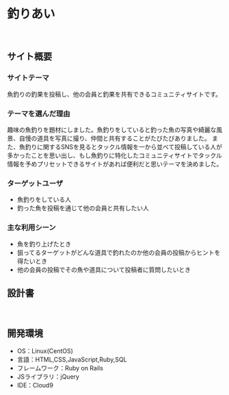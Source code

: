 # 釣りあい
​
## サイト概要
### サイトテーマ
魚釣りの釣果を投稿し、他の会員と釣果を共有できるコミュニティサイトです。
​
### テーマを選んだ理由
趣味の魚釣りを題材にしました。魚釣りをしていると釣った魚の写真や綺麗な風景、自慢の道具を写真に撮り、仲間と共有することがたびたびありました。
また、魚釣りに関するSNSを見るとタックル情報を一から並べて投稿している人が多かったことを思い出し、もし魚釣りに特化したコミュニティサイトでタックル情報を予めプリセットできるサイトがあれば便利だと思いテーマを決めました。


### ターゲットユーザ
- 魚釣りをしている人
- 釣った魚を投稿を通じて他の会員と共有したい人
​
### 主な利用シーン
- 魚を釣り上げたとき
- 狙ってるターゲットがどんな道具で釣れたのか他の会員の投稿からヒントを得たいとき
- 他の会員の投稿でその魚や道具について投稿者に質問したいとき
​
## 設計書
<!--テーマを設定・提出する時点では不要です-->
​
## 開発環境
- OS：Linux(CentOS)
- 言語：HTML,CSS,JavaScript,Ruby,SQL
- フレームワーク：Ruby on Rails
- JSライブラリ：jQuery
- IDE：Cloud9
​